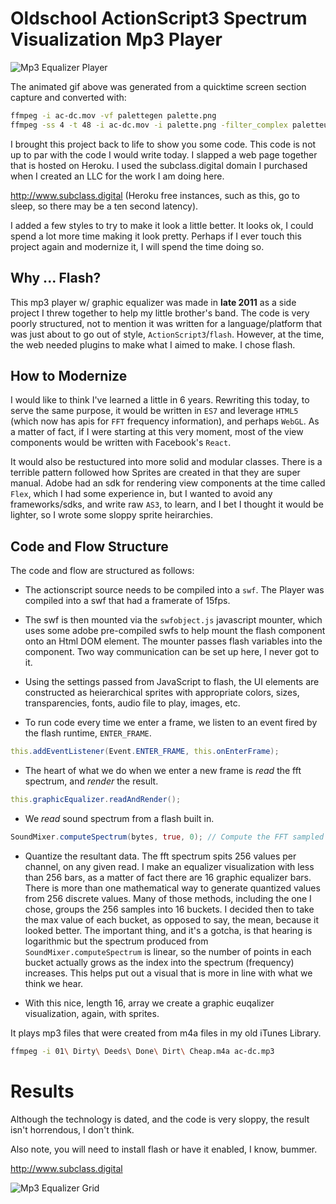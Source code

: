 # Oldschool ActionScript3 Spectrum Visualization Mp3 Player

![Mp3 Equalizer Player](images/mp3-equalizer-player.gif)

The animated gif above was generated from a quicktime screen section capture and converted with:
```bash
ffmpeg -i ac-dc.mov -vf palettegen palette.png
ffmpeg -ss 4 -t 48 -i ac-dc.mov -i palette.png -filter_complex paletteuse -r 15 mp3-equalizer-grid.gif
```

I brought this project back to life to show you some code.
This code is not up to par with the code I would write today.
I slapped a web page together that is hosted on Heroku.
I used the subclass.digital domain I purchased when I created an LLC for the work I am doing here.

http://www.subclass.digital (Heroku free instances, such as this, go to sleep, so there may be a ten second latency).

I added a few styles to try to make it look a little better. It looks ok, I could spend a lot more time making it look pretty. Perhaps if I ever touch this project again and modernize it, I will spend the time doing so.

## Why ... Flash?

This mp3 player w/ graphic equalizer was made in **late 2011** as a side project I threw together to help my little brother's band. The code is very poorly structured, not to mention it was written for a language/platform that was just about to go out of style, `ActionScript3`/`flash`. However, at the time, the web needed plugins to make what I aimed to make. I chose flash.

## How to Modernize

I would like to think I've learned a little in 6 years. Rewriting this today, to serve the same purpose, it would be written in `ES7` and leverage `HTML5` (which now has apis for `FFT` frequency information), and perhaps `WebGL`. As a matter of fact, if I were starting at this very moment, most of the view components would be written with Facebook's `React`.

It would also be restuctured into more solid and modular classes. There is a terrible pattern followed how Sprites are created in that they are super manual. Adobe had an sdk for rendering view components at the time called `Flex`, which I had some experience in, but I wanted to avoid any frameworks/sdks, and write raw `AS3`, to learn, and I bet I thought it would be lighter, so I wrote some sloppy sprite heirarchies.

## Code and Flow Structure

The code and flow are structured as follows:

* The actionscript source needs to be compiled into a `swf`. The Player was compiled into a swf that had a framerate of 15fps.

* The swf is then mounted via the `swfobject.js` javascript mounter, which uses some adobe pre-compiled swfs to help mount the flash component onto an Html DOM element. The mounter passes flash variables into the component. Two way communication can be set up here, I never got to it.

* Using the settings passed from JavaScript to flash, the UI elements are constructed as heierarchical sprites with appropriate colors, sizes, transparencies, fonts, audio file to play, images, etc.

* To run code every time we enter a frame, we listen to an event fired by the flash runtime, `ENTER_FRAME`.
```actionscript
this.addEventListener(Event.ENTER_FRAME, this.onEnterFrame);
```

* The heart of what we do when we enter a new frame is *read* the fft spectrum, and *render* the result.
```actionscript
this.graphicEqualizer.readAndRender();
```

* We *read* sound spectrum from a flash built in.
```actionscript
SoundMixer.computeSpectrum(bytes, true, 0); // Compute the FFT sampled at 44.1kHz.
```

* Quantize the resultant data. The fft spectrum spits 256 values per channel, on any given read. I make an equalizer visualization with less than 256 bars, as a matter of fact there are 16 graphic equalizer bars. There is more than one mathematical way to generate quantized values from 256 discrete values. Many of those methods, including the one I chose, groups the 256 samples into 16 buckets. I decided then to take the max value of each bucket, as opposed to say, the mean, because it looked better. The important thing, and it's a gotcha, is that hearing is logarithmic but the spectrum produced from `SoundMixer.computeSpectrum` is linear, so the number of points in each bucket actually grows as the index into the spectrum (frequency) increases. This helps put out a visual that is more in line with what we think we hear.

* With this nice, length 16, array we create a graphic euqalizer visualization, again, with sprites.

It plays mp3 files that were created from m4a files in my old iTunes Library.
```bash
ffmpeg -i 01\ Dirty\ Deeds\ Done\ Dirt\ Cheap.m4a ac-dc.mp3
```

# Results

Although the technology is dated, and the code is very sloppy, the result isn't horrendous, I don't think.

Also note, you will need to install flash or have it enabled, I know, bummer.

http://www.subclass.digital

![Mp3 Equalizer Grid](images/mp3-equalizer-grid.gif)






